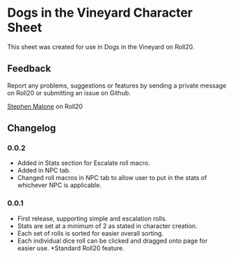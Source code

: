 # Dogs in the Vineyard Character Sheet

This sheet was created for use in Dogs in the Vineyard on Roll20.

## Feedback

Report any problems, suggestions or features by sending a private message on Roll20 or submitting an issue on Github.

[Stephen Malone](https://app.roll20.net/users/552705/) on Roll20

## Changelog

### 0.0.2
* Added in Stats section for Escalate roll macro.
* Added in NPC tab.
* Changed roll macros in NPC tab to allow user to put in the stats of whichever NPC is applicable.

### 0.0.1

* First release, supporting simple and escalation rolls.
* Stats are set at a minimum of 2 as stated in character creation.
* Each set of rolls is sorted for easier overall sorting.
* Each individual dice roll can be clicked and dragged onto page for easier use.
  *Standard Roll20 feature.